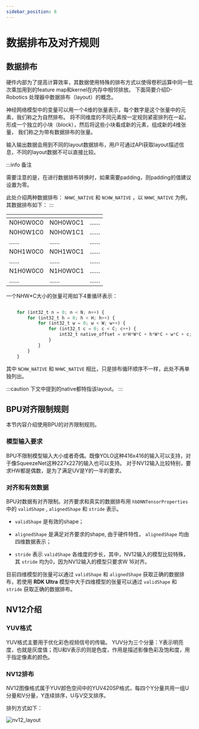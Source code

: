 ```yaml
---
sidebar_position: 8
---
```


# 数据排布及对齐规则


## 数据排布

硬件内部为了提高计算效率，其数据使用特殊的排布方式以使得卷积运算中同一批次乘加用到的feature map和kernel在内存中相邻排放。
下面简要介绍D-Robotics 处理器中数据排布（layout）的概念。

神经网络模型中的变量可以用一个4维的张量表示，每个数字是这个张量中的元素，我们称之为自然排布。
将不同维度的不同元素按一定规则紧密排列在一起，形成一个独立的小块（block），然后将这些小块看成新的元素，组成新的4维张量，
我们称之为带有数据排布的张量。

输入输出数据会用到不同的layout数据排布，用户可通过API获取layout描述信息，不同的layout数据不可以直接比较。

:::info 备注

  需要注意的是，在进行数据排布转换时，如果需要padding，则padding的值建议设置为零。

此处介绍两种数据排布： ``NHWC_NATIVE`` 和 ``NCHW_NATIVE`` ，以 ``NHWC_NATIVE`` 为例，其数据排布如下：
:::

  | <!-- -->    | <!-- -->    |<!-- --> |
  |-----------|----------------|-----|
  | N0H0W0C0    | N0H0W0C1    | ……    |
  | N0H0W1C0    | N0H0W1C1    | ……    |
  | ……          | ……          | ……    |
  | N0H1W0C0    | N0H1W0C1    | ……    |
  | ……          | ……          | ……    |
  | N1H0W0C0    | N1H0W0C1    | ……    |
  | ……          | ……          | ……    |

一个N*H*W*C大小的张量可用如下4重循环表示：

```python

    for (int32_t n = 0; n < N; n++) {
        for (int32_t h = 0; h < H; h++) {
            for (int32_t w = 0; w < W; w++) {
                for (int32_t c = 0; c < C; c++) {
                    int32_t native_offset = n*H*W*C + h*W*C + w*C + c;
                }
            }
        }
    }
```

其中 `NCHW_NATIVE` 和 `NHWC_NATIVE` 相比，只是排布循环顺序不一样，此处不再单独列出。

:::caution
  下文中提到的native都特指该layout。
:::

## BPU对齐限制规则


本节内容介绍使用BPU的对齐限制规则。

### 模型输入要求


BPU不限制模型输入大小或者奇偶。既像YOLO这种416x416的输入可以支持，对于像SqueezeNet这种227x227的输入也可以支持。
对于NV12输入比较特别，要求HW都是偶数，是为了满足UV是Y的一半的要求。

### 对齐和有效数据

BPU对数据有对齐限制。对齐要求和真实的数据排布用 ``hbDNNTensorProperties`` 中的 ``validShape`` , ``alignedShape`` 和 ``stride`` 表示。

- ``validShape`` 是有效的shape； 

- ``alignedShape`` 是满足对齐要求的shape, 由于硬件特性， ``alignedShape`` 均由四维数据表示；

- ``stride`` 表示 ``validShape`` 各维度的步长，其中，NV12输入的模型比较特殊，其 ``stride`` 均为0，因为NV12输入的模型只要求W 16对齐。

目前四维模型的张量可以通过 ``validShape`` 和 ``alignedShape`` 获取正确的数据排布，若使用 **RDK Ultra** 模型中大于四维模型的张量可以通过 ``validShape`` 和 ``stride`` 获取正确的数据排布。

## NV12介绍


### YUV格式


YUV格式主要用于优化彩色视频信号的传输。
YUV分为三个分量：Y表示明亮度，也就是灰度值；而U和V表示的则是色度，作用是描述影像色彩及饱和度，用于指定像素的颜色。

### NV12排布


NV12图像格式属于YUV颜色空间中的YUV420SP格式，每四个Y分量共用一组U分量和V分量，Y连续排序，U与V交叉排序。

排列方式如下：

![nv12_layout](https://rdk-doc.oss-cn-beijing.aliyuncs.com/doc/img/04_Algorithm_Application/02_cdev_dnn_api/image/cdev_dnn_api/nv12_layout.png)
